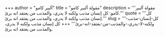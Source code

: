 +++
author = "ألبير كامو"
title = "مقولة ألبير كامو"
description = '''مقولة ألبير كامو: كل إنسان مذنب ولكنه لا يدري، والمذنب من يعتقد انه برئ.'''
quote = '''كل إنسان مذنب ولكنه لا يدري، والمذنب من يعتقد انه برئ.'''
slug = '''كل-إنسان-مذنب-ولكنه-لا-يدري،-والمذنب-من-يعتقد-انه-برئ'''
+++
كل إنسان مذنب ولكنه لا يدري، والمذنب من يعتقد انه برئ.
